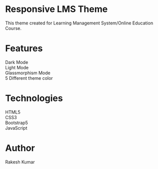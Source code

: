 # Responsive LMS Theme
This theme created for Learning Management System/Online Education Course.

# Features 
Dark Mode<br>
Light Mode<br>
Glassmorphism Mode<br>
5 Different theme color<br>

# Technologies
HTML5<br>
CSS3<br>
Bootstrap5<br>
JavaScript<br>

# Author
Rakesh Kumar

